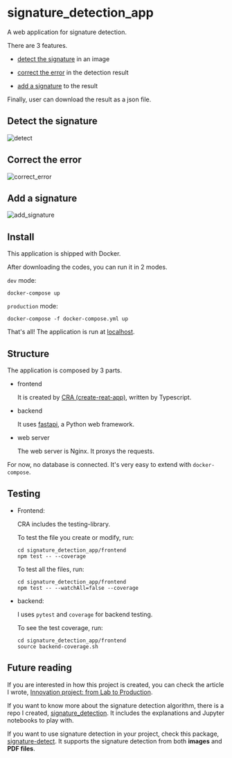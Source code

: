 # signature_detection_app

A web application for signature detection.

There are 3 features.

- [detect the signature](##Detect-the-signature) in an image

- [correct the error](##Correct-the-error) in the detection result

- [add a signature](##Add) to the result

Finally, user can download the result as a json file.

## Detect the signature

![detect](./img/detect.gif)

## Correct the error

![correct_error](./img/correct_error.gif)

## Add a signature

![add_signature](./img/add_signature.gif)

## Install

This application is shipped with Docker.

After downloading the codes, you can run it in 2 modes.

`dev` mode:

```command
docker-compose up
```

`production` mode:

```command
docker-compose -f docker-compose.yml up
```

That's all! The application is run at [localhost](http://localhost/).

## Structure

The application is composed by 3 parts.

- frontend

  It is created by [CRA (create-reat-app)](https://github.com/facebook/create-react-app), written by Typescript.

- backend

  It uses [fastapi](https://github.com/tiangolo/fastapi), a Python web framework.

- web server

  The web server is Nginx. It proxys the requests.

For now, no database is connected. It's very easy to extend with `docker-compose`.

## Testing

- Frontend:

  CRA includes the testing-library.

  To test the file you create or modify, run:

  ```command
  cd signature_detection_app/frontend
  npm test -- --coverage
  ```

  To test all the files, run:

  ```command
  cd signature_detection_app/frontend
  npm test -- --watchAll=false --coverage
  ```

- backend:

  I uses `pytest` and `coverage` for backend testing.

  To see the test coverage, run:

  ```command
  cd signature_detection_app/frontend
  source backend-coverage.sh 
  ```

## Future reading

If you are interested in how this project is created, you can check the article I wrote, [Innovation project: from Lab to Production](https://liujijieseason.medium.com/innovation-project-from-lab-to-production-5232e88bd6fa).

If you want to know more about the signature detection algorithm, there is a repo I created, [signature_detection](https://github.com/EnzoSeason/signature_detection). It includes the explanations and Jupyter notebooks to play with.

If you want to use signature detection in your project, check this package, [signature-detect](https://pypi.org/project/signature-detect/). It supports the signature detection from both **images** and **PDF files**.